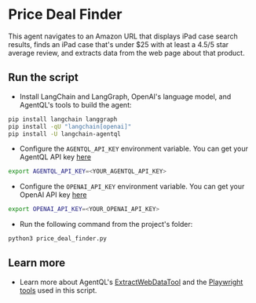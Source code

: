 # Price Deal Finder

This agent navigates to an Amazon URL that displays iPad case search results, finds an iPad case that's under $25 with at least a 4.5/5 star average review, and extracts data from the web page about that product.

## Run the script

- Install LangChain and LangGraph, OpenAI's language model, and AgentQL's tools to build the agent:

```bash
pip install langchain langgraph
pip install -qU "langchain[openai]"
pip install -U langchain-agentql
```

- Configure the `AGENTQL_API_KEY` environment variable. You can get your AgentQL API key [here](https://dev.agentql.com/api-keys)

```bash
export AGENTQL_API_KEY=<YOUR_AGENTQL_API_KEY>
```

- Configure the `OPENAI_API_KEY` environment variable. You can get your OpenAI API key <a href="https://platform.openai.com/api-keys" target="_blank">here</a>

```bash
export OPENAI_API_KEY=<YOUR_OPENAI_API_KEY>
```

- Run the following command from the project's folder:

```bash
python3 price_deal_finder.py
```

## Learn more

- Learn more about AgentQL's <a href="https://python.langchain.com/docs/integrations/providers/agentql/" target="_blank">ExtractWebDataTool</a> and the <a href="https://python.langchain.com/docs/integrations/tools/playwright/" target="_blank">Playwright tools</a> used in this script.
